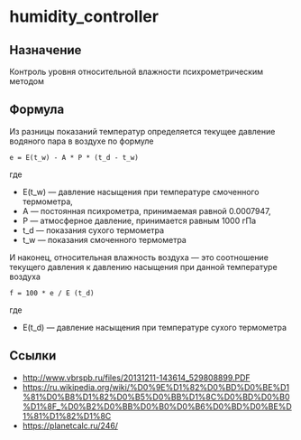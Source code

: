 # humidity_controller
## Назначение 
Контроль уровня относительной влажности психрометрическим методом

## Формула
Из разницы показаний температур определяется текущее давление водяного пара в воздухе по формуле
```
e = E(t_w) - A * P * (t_d - t_w)
```
где 
* E(t_w) — давление насыщения при температуре смоченного термометра,
* A — постоянная психрометра, принимаемая равной 0.0007947,
* P — атмосферное давление, принимается равным 1000 гПа
* t_d — показания сухого термометра
* t_w — показания смоченного термометра

И наконец, относительная влажность воздуха — это соотношение текущего давления к давлению насыщения при данной температуре воздуха

```
f = 100 * e / E (t_d)
```
где
* E(t_d) — давление насыщения при температуре сухого термометра

## Ссылки
* http://www.vbrspb.ru/files/20131211-143614_529808899.PDF
* https://ru.wikipedia.org/wiki/%D0%9E%D1%82%D0%BD%D0%BE%D1%81%D0%B8%D1%82%D0%B5%D0%BB%D1%8C%D0%BD%D0%B0%D1%8F_%D0%B2%D0%BB%D0%B0%D0%B6%D0%BD%D0%BE%D1%81%D1%82%D1%8C
* https://planetcalc.ru/246/
